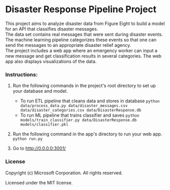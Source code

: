 # Disaster Response Pipeline Project

This project aims to analyze disaster data from Figure Eight to build a model for an API that classifies disaster messages.  
The data set contains real messages that were sent during disaster events. 
The machine learning pipeline categorizes these events so that one can send the messages to an appropriate disaster relief agency.  
The project includes a web app where an emergency worker can input a new message and get classification results in several categories. 
The web app also displays visualizations of the data.


### Instructions:
1. Run the following commands in the project's root directory to set up your database and model.

    - To run ETL pipeline that cleans data and stores in database
        `python data/process_data.py data/disaster_messages.csv data/disaster_categories.csv data/DisasterResponse.db`
    - To run ML pipeline that trains classifier and saves
        `python models/train_classifier.py data/DisasterResponse.db models/classifier.pkl`

2. Run the following command in the app's directory to run your web app.
    `python run.py`

3. Go to http://0.0.0.0:3001/


### License
Copyright (c) Microsoft Corporation. All rights reserved.

Licensed under the MIT license.
